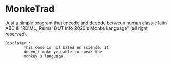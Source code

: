 # MonkeTrad

Just a simple program that encode and decode between
human classic latin ABC & "RDIML, Reims' DUT Info
2020's Monke Language" (all right reserved).
    
    Disclamer :
            This code is not based on science. It
            dosen't make you able to speak the
            monkey's language.
